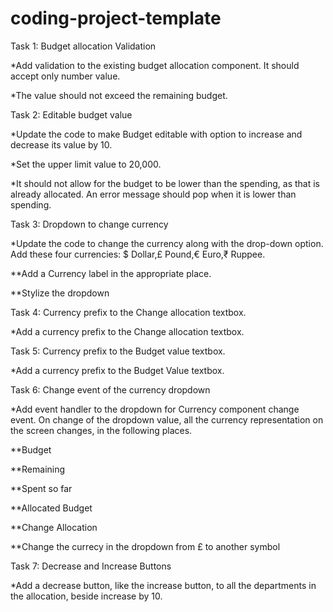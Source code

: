# coding-project-template

Task 1: Budget allocation Validation

*Add validation to the existing budget allocation component. It should accept only number value.

*The value should not exceed the remaining budget.

Task 2: Editable budget value

*Update the code to make Budget editable with option to increase and decrease its value by 10.

*Set the upper limit value to 20,000.

*It should not allow for the budget to be lower than the spending, as that is already allocated. An error message should pop when it is lower than spending.

Task 3: Dropdown to change currency

*Update the code to change the currency along with the drop-down option. Add these four currencies: $ Dollar,£ Pound,€ Euro,₹ Ruppee.

**Add a Currency label in the appropriate place.

**Stylize the dropdown

Task 4: Currency prefix to the Change allocation textbox.

*Add a currency prefix to the Change allocation textbox.

Task 5: Currency prefix to the Budget value textbox.

*Add a currency prefix to the Budget Value textbox.

Task 6: Change event of the currency dropdown

*Add event handler to the dropdown for Currency component change event. On change of the dropdown value, all the currency representation on the screen changes, in the following places.

**Budget

**Remaining

**Spent so far

**Allocated Budget

**Change Allocation

**Change the currecy in the dropdown from £ to another symbol

Task 7: Decrease and Increase Buttons

*Add a decrease button, like the increase button, to all the departments in the allocation, beside increase by 10.
